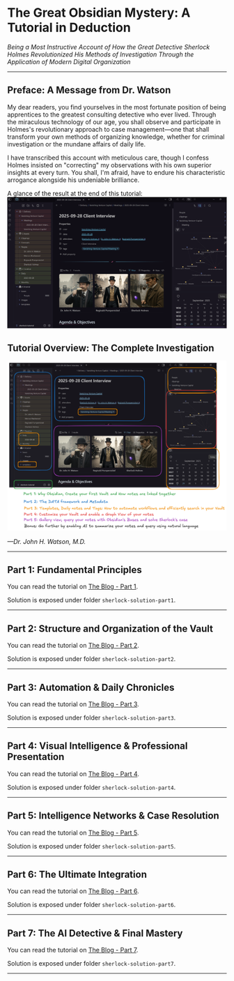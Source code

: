 # The Great Obsidian Mystery: A Tutorial in Deduction

_Being a Most Instructive Account of How the Great Detective Sherlock Holmes Revolutionized His Methods of Investigation Through the Application of Modern Digital Organization_

---

## Preface: A Message from Dr. Watson

My dear readers, you find yourselves in the most fortunate position of being apprentices to the greatest consulting detective who ever lived. Through the miraculous technology of our age, you shall observe and participate in Holmes's revolutionary approach to case management—one that shall transform your own methods of organizing knowledge, whether for criminal investigation or the mundane affairs of daily life.

I have transcribed this account with meticulous care, though I confess Holmes insisted on "correcting" my observations with his own superior insights at every turn. You shall, I'm afraid, have to endure his characteristic arrogance alongside his undeniable brilliance.

A glance of the result at the end of this tutorial:
![screenshot](https://raw.githubusercontent.com/dsalathe/obsidian-tutorial/main/obsidian-tutorial/images/ScreenshotResultGlobal.png)

## Tutorial Overview: The Complete Investigation

![screenshot](https://raw.githubusercontent.com/dsalathe/obsidian-tutorial/main/obsidian-tutorial/images/ScreenshotResultGlobalAnnotated.png)

_—Dr. John H. Watson, M.D._

---

## Part 1: Fundamental Principles

You can read the tutorial on [The Blog - Part 1](https://dsalathe.github.io/blog/#/blog/15).

Solution is exposed under folder `sherlock-solution-part1`.

---

## Part 2: Structure and Organization of the Vault

You can read the tutorial on [The Blog - Part 2](https://dsalathe.github.io/blog/#/blog/16).

Solution is exposed under folder `sherlock-solution-part2`.

---

## Part 3: Automation & Daily Chronicles

You can read the tutorial on [The Blog - Part 3](https://dsalathe.github.io/blog/#/blog/17).

Solution is exposed under folder `sherlock-solution-part3`.

---

## Part 4: Visual Intelligence & Professional Presentation

You can read the tutorial on [The Blog - Part 4](https://dsalathe.github.io/blog/#/blog/18).

Solution is exposed under folder `sherlock-solution-part4`.

---

## Part 5: Intelligence Networks & Case Resolution

You can read the tutorial on [The Blog - Part 5](https://dsalathe.github.io/blog/#/blog/19).

Solution is exposed under folder `sherlock-solution-part5`.

---

## Part 6: The Ultimate Integration

You can read the tutorial on [The Blog - Part 6](https://dsalathe.github.io/blog/#/blog/20).

Solution is exposed under folder `sherlock-solution-part6`.

---

## Part 7: The AI Detective & Final Mastery

You can read the tutorial on [The Blog - Part 7](https://dsalathe.github.io/blog/#/blog/21).

Solution is exposed under folder `sherlock-solution-part7`.

---

